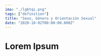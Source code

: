 ```yaml
---
ima: "./lgbtqi.png"
tags: ["definition"]
title: "Sexo, Género y Orientación Sexual"
date: "2020-10-02T00:00:00.000Z"
---
```

# Lorem Ipsum
